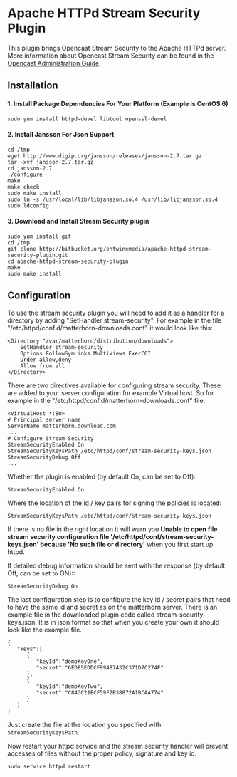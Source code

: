 # Apache HTTPd Stream Security Plugin

This plugin brings Opencast Stream Security to the Apache HTTPd server. More information about Opencast Stream Security can be found in the [Opencast Administration Guide]().

## Installation

#### 1. Install Package Dependencies For Your Platform (Example is CentOS 6)

    sudo yum install httpd-devel libtool openssl-devel

#### 2. Install Jansson For Json Support

    cd /tmp
    wget http://www.digip.org/jansson/releases/jansson-2.7.tar.gz
    tar -xvf jansson-2.7.tar.gz
    cd jansson-2.7
    ./configure
    make
    make check
    sudo make install
    sudo ln -s /usr/local/lib/libjansson.so.4 /usr/lib/libjansson.so.4
    sudo ldconfig

#### 3. Download and Install Stream Security plugin
    sudo yum install git
    cd /tmp
    git clone http://bitbucket.org/entwinemedia/apache-httpd-stream-security-plugin.git
    cd apache-httpd-stream-security-plugin
    make
    sudo make install

## Configuration

To use the stream security plugin you will need to add it as a handler for a directory by adding "SetHandler stream-security". For example in the file "/etc/httpd/conf.d/matterhorn-downloads.conf" it would look like this:

    <Directory "/var/matterhorn/distribution/downloads">     
        SetHandler stream-security     
        Options FollowSymLinks MultiViews ExecCGI     
        Order allow,deny     
        Allow from all
    </Directory>


There are two directives available for configuring stream security. These are added to your server configuration for example Virtual host. So for example in the "/etc/httpd/conf.d/matterhorn-downloads.conf" file:

    <VirtualHost *:80>   
    # Principal server name   
    ServerName matterhorn.download.com
    ...
    # Configure Stream Security   
    StreamSecurityEnabled On   
    StreamSecurityKeysPath /etc/httpd/conf/stream-security-keys.json
    StreamSecurityDebug Off
    ...

Whether the plugin is enabled (by default On, can be set to Off):
    
    StreamSecurityEnabled On

Where the location of the id / key pairs for signing the policies is located: 

    StreamSecurityKeysPath /etc/httpd/conf/stream-security-keys.json

If there is no file in the right location it will warn you **Unable to open file stream security configuration file '/etc/httpd/conf/stream-security-keys.json' because 'No such file or directory'** when you first start up httpd.
    
If detailed debug information should be sent with the response (by default Off, can be set to ON)::

    StreamSecurityDebug On

The last configuration step is to configure the key id / secret pairs that need to have the same id and secret as on the matterhorn server. There is an example file in the downloaded plugin code called stream-security-keys.json. It is in json format so that when you create your own it should look like the example file.

    {
       "keys":[
          {
             "keyId":"demoKeyOne",
             "secret":"6EDB5EDDCF994B7432C371D7C274F"
          },
          {
             "keyId":"demoKeyTwo",
             "secret":"C843C21ECF59F2B38872A1BCAA774"
          }
       ]
    }

Just create the file at the location you specified with `StreamSecurityKeysPath`.

Now restart your httpd service and the stream security handler will prevent accesses of files without the proper policy, signature and key id.

    sudo service httpd restart